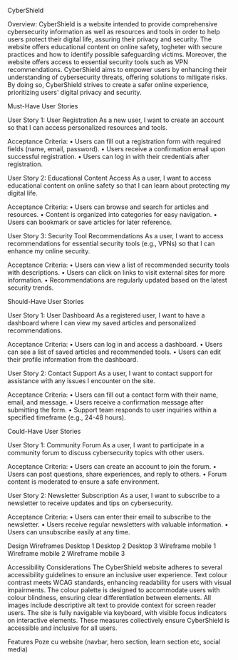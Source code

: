 CyberShield

Overview:
CyberShield is a website intended to provide comprehensive cybersecurity information as well as resources and tools in order to help users protect their digital life, assuring their privacy and security. The website offers educational content on online safety, togheter with secure practices and how to identify possible safeguarding victims. Moreover, the website offers access to essential security tools such as VPN recommendations. CyberShield aims to empower users by enhancing their understanding of cybersecurity threats, offering solutions to mitigate risks. By doing so, CyberShield strives to create a safer online experience, prioritizing users' digital privacy and security.

Must-Have User Stories

User Story 1: User Registration
As a new user, I want to create an account so that I can access personalized resources and tools.

Acceptance Criteria:
•	Users can fill out a registration form with required fields (name, email, password).
•	Users receive a confirmation email upon successful registration.
•	Users can log in with their credentials after registration.

User Story 2: Educational Content Access
As a user, I want to access educational content on online safety so that I can learn about protecting my digital life.

Acceptance Criteria:
•	Users can browse and search for articles and resources.
•	Content is organized into categories for easy navigation.
•	Users can bookmark or save articles for later reference.

User Story 3: Security Tool Recommendations
As a user, I want to access recommendations for essential security tools (e.g., VPNs) so that I can enhance my online security.

Acceptance Criteria:
•	Users can view a list of recommended security tools with descriptions.
•	Users can click on links to visit external sites for more information.
•	Recommendations are regularly updated based on the latest security trends.

Should-Have User Stories

User Story 1: User Dashboard
As a registered user, I want to have a dashboard where I can view my saved articles and personalized recommendations.

Acceptance Criteria:
•	Users can log in and access a dashboard.
•	Users can see a list of saved articles and recommended tools.
•	Users can edit their profile information from the dashboard.

User Story 2: Contact Support
As a user, I want to contact support for assistance with any issues I encounter on the site.

Acceptance Criteria:
•	Users can fill out a contact form with their name, email, and message.
•	Users receive a confirmation message after submitting the form.
•	Support team responds to user inquiries within a specified timeframe (e.g., 24-48 hours).

Could-Have User Stories

User Story 1: Community Forum
As a user, I want to participate in a community forum to discuss cybersecurity topics with other users.

Acceptance Criteria:
•	Users can create an account to join the forum.
•	Users can post questions, share experiences, and reply to others.
•	Forum content is moderated to ensure a safe environment.

User Story 2: Newsletter Subscription
As a user, I want to subscribe to a newsletter to receive updates and tips on cybersecurity.

Acceptance Criteria:
•	Users can enter their email to subscribe to the newsletter.
•	Users receive regular newsletters with valuable information.
•	Users can unsubscribe easily at any time.

Design 
Wireframes 
Desktop 1
Desktop 2
Desktop 3
Wireframe mobile 1
Wireframe mobile 2
Wireframe mobile 3

Accessibility Considerations
The CyberShield website adheres to several accessibility guidelines to ensure an inclusive user experience. Text colour contrast meets WCAG standards, enhancing readability for users with visual impairments. The colour palette is designed to accommodate users with colour blindness, ensuring clear differentiation between elements. All images include descriptive alt text to provide context for screen reader users. The site is fully navigable via keyboard, with visible focus indicators on interactive elements. These measures collectively ensure CyberShield is accessible and inclusive for all users.

Features
Poze cu website  (navbar, hero section, learn section etc, social media)
